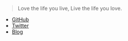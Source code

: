 > Love the life you live, Live the life you love.

- [GitHub](https://github.com/htksn-git)
- [Twitter](https://twitter.com/htk_san)
- [Blog](https://htksn.hatenablog.jp/)
